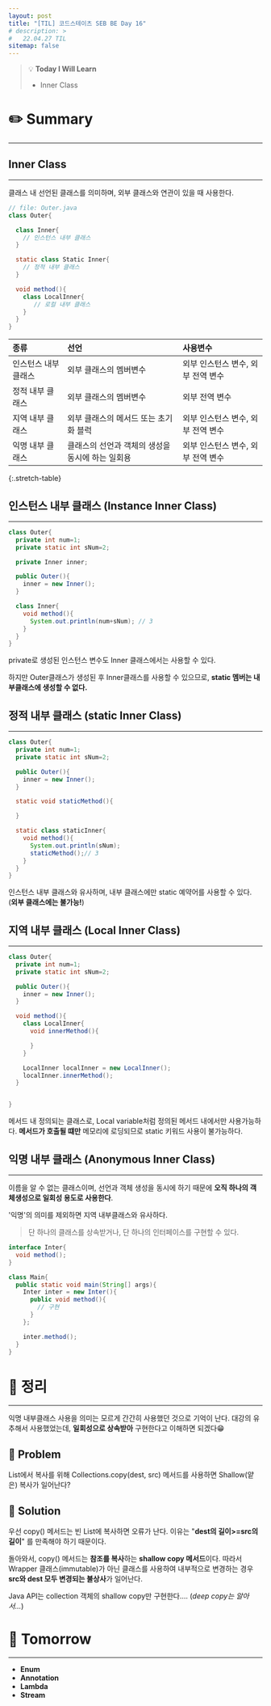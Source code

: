 ```yaml
---
layout: post
title: "[TIL] 코드스테이츠 SEB BE Day 16"
# description: >
#   22.04.27 TIL
sitemap: false
---
```

> 💡 **Today I Will Learn**
>
> * Inner Class

# ✏️ Summary
***

## Inner Class
***

클래스 내 선언된 클래스를 의미하며, 외부 클래스와 연관이 있을 때 사용한다.

```java
// file: Outer.java
class Outer{

  class Inner{
    // 인스턴스 내부 클래스
  }

  static class Static Inner{
    // 정적 내부 클래스
  }

  void method(){
    class LocalInner{
       // 로컬 내부 클래스
    }
  }
}
```

|종류|선언|사용변수|
|:--|:--|:--|
|인스턴스 내부 클래스|외부 클래스의 멤버변수|외부 인스턴스 변수, 외부 전역 변수|
|정적 내부 클래스|외부 클래스의 멤버변수|외부 전역 변수|
|지역 내부 클래스|외부 클래스의 메서드 또는 초기화 블럭|외부 인스턴스 변수, 외부 전역 변수|
|익명 내부 클래스|클래스의 선언과 객체의 생성을 동시에 하는 일회용|외부 인스턴스 변수, 외부 전역 변수|
{:.stretch-table}

## 인스턴스 내부 클래스 (Instance Inner Class)
***

```java
class Outer{
  private int num=1;
  private static int sNum=2;

  private Inner inner;

  public Outer(){
    inner = new Inner();
  }

  class Inner{
    void method(){
      System.out.println(num+sNum); // 3
    }
  }
}
```

private로 생성된 인스턴스 변수도 Inner 클래스에서는 사용할 수 있다.

하지만 Outer클래스가 생성된 후 Inner클래스를 사용할 수 있으므로, **static 멤버는 내부클래스에 생성할 수 없다.**

## 정적 내부 클래스 (static Inner Class)
***

```java
class Outer{
  private int num=1;
  private static int sNum=2;

  public Outer(){
    inner = new Inner();
  }

  static void staticMethod(){

  }

  static class staticInner{
    void method(){
      System.out.println(sNum);
      staticMethod();// 3
    }
  }
}
```

인스턴스 내부 클래스와 유사하며, 내부 클래스에만 static 예약어를 사용할 수 있다. (**외부 클래스에는 불가능!**)

## 지역 내부 클래스 (Local Inner Class)
***

```java
class Outer{
  private int num=1;
  private static int sNum=2;

  public Outer(){
    inner = new Inner();
  }

  void method(){
    class LocalInner{
      void innerMethod(){

      }
    }

    LocalInner localInner = new LocalInner();
    localInner.innerMethod();
  }


}
```

메서드 내 정의되는 클래스로, Local variable처럼 정의된 메서드 내에서만 사용가능하다. **메서드가 호출될 떄만** 메모리에 로딩되므로 static 키워드 사용이 불가능하다.

## 익명 내부 클래스 (Anonymous Inner Class)
***

이름을 알 수 없는 클래스이며, 선언과 객체 생성을 동시에 하기 때문에 **오직 하나의 객체생성으로 일회성 용도로 사용한다**.

'익명'의 의미를 제외하면 지역 내부클래스와 유사하다.

> 단 하나의 클래스를 상속받거나, 단 하나의 인터페이스를 구현할 수 있다.

```java
interface Inter{
  void method();
}

class Main{
  public static void main(String[] args){
    Inter inter = new Inter(){
      public void method(){
        // 구현
      }
    };

    inter.method();
  }
}
```

# 📌 정리
***

익명 내부클래스 사용을 의미는 모르게 간간히 사용했던 것으로 기억이 난다. 대강의 유추해서 사용했었는데, **일회성으로 상속받아** 구현한다고 이해하면 되겠다😁

## 👿 Problem

List에서 복사를 위해 Collections.copy(dest, src) 메서드를 사용하면 Shallow(얕은) 복사가 일어난다?

## 👼 Solution

우선 copy() 메서드는 빈 List에 복사하면 오류가 난다. 이유는 "**dest의 길이>=src의 길이**" 를 만족해야 하기 때문이다.

돌아와서, copy() 메서드는 **참조를 복사**하는 **shallow copy 메서드**이다. 따라서 Wrapper 클래스(immutable)가 아닌 클래스를 사용하여 내부적으로 변경하는 경우 **src와 dest 모두 변경되는 불상사**가 일어난다.

Java API는 collection 객체의 shallow copy만 구현한다.... (*deep copy는 알아서...*)

# 🎯 Tomorrow
***
* **Enum**
* **Annotation**
* **Lambda**
* **Stream**